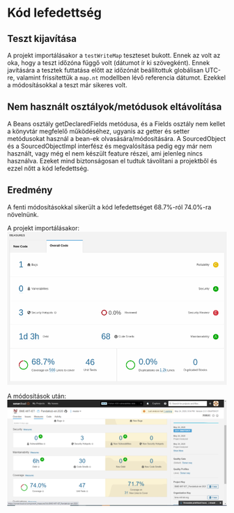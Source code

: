 # Kód lefedettség
## Teszt kijavítása
A projekt importálásakor a `testWriteMap` teszteset bukott. Ennek az volt az oka, hogy a teszt időzóna függő volt (dátumot ír ki szövegként). Ennek javítására a tesztek futtatása előtt az időzónát beállítottuk globálisan UTC-re, valamint frissítettük a `map.nt` modellben lévő referencia dátumot. Ezekkel a módosításokkal a teszt már sikeres volt.

## Nem használt osztályok/metódusok eltávolítása
A Beans osztály getDeclaredFields metódusa, és a Fields osztály nem kellet a könyvtár megfelelő működéséhez, ugyanis az getter és setter metódusokat használ a bean-ek olvasására/módosítására. A SourcedObject és a SourcedObjectImpl interfész és megvalósítása pedig egy már nem használt, vagy még el nem készült feature részei, ami jelenleg nincs használva. Ezeket mind biztonságosan el tudtuk távolítani a projektből és ezzel nőtt a kód lefedettség.

## Eredmény
A fenti módosításokkal sikerült a kód lefedettséget 68.7%-ról 74.0%-ra növelnünk.

A projekt importálásakor:
![Sonar kezdéskor](images/before-sonar.png)

A módosítások után:
![Sonar végén](images/after-sonar.png)
